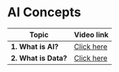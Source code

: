 # AI Concepts
|  Topic        | Video link |
|---------------| ---------- |
| **1. What is AI?** | [Click here](https://www.youtube.com/playlist?list=PLRXO6ANg6wvdzYNd0p6JZC_wbUqciadzX) |
| **2. What is Data?** | [Click here](https://www.youtube.com/playlist?list=PLRXO6ANg6wvdzYNd0p6JZC_wbUqciadzX) |

